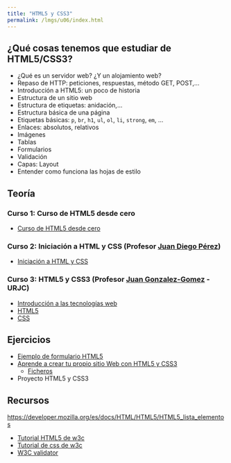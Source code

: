 ```yaml
---
title: "HTML5 y CSS3"
permalink: /lmgs/u06/index.html
---
```

## ¿Qué cosas tenemos que estudiar de HTML5/CSS3?

* ¿Qué es un servidor web? ¿Y un alojamiento web?
* Repaso de HTTP: peticiones, respuestas, método GET, POST,...
* Introducción a HTML5: un poco de historia
* Estructura de un sitio web
* Estructura de etiquetas: anidación,...
* Estructura básica de una página 
* Etiquetas básicas: `p`, `br`, `h1`, `ul`, `ol`, `li`, `strong`, `em`, ...
* Enlaces: absolutos, relativos
* Imágenes
* Tablas
* Formularios
* Validación
* Capas: Layout
* Entender como funciona las hojas de estilo

## Teoría

### Curso 1: Curso de HTML5 desde cero

* [Curso de HTML5 desde cero](https://libro.cursohtml5desdecero.com/)

### Curso 2: Iniciación a HTML y CSS (Profesor [Juan Diego Pérez](https://github.com/pekechis))

* [Iniciación a HTML y CSS](https://github.com/pekechis/OpenWebinars_Introduccion_HTML_CSS)

### Curso 3: HTML5 y CSS3 (Profesor [Juan Gonzalez-Gomez](https://github.com/Obijuan) - URJC)

* [Introducción a las tecnologías web](https://github.com/myTeachingURJC/2018-19-CSAAI/wiki/Introducci%C3%B3n-a-las-tecnolog%C3%ADas-web)
* [HTML5](https://github.com/myTeachingURJC/2018-19-CSAAI/wiki/Sesi%C3%B3n-2:-HTML)
* [CSS](https://github.com/myTeachingURJC/2018-19-CSAAI/wiki/Sesi%C3%B3n-3:-CSS)

## Ejercicios

* [Ejemplo de formulario HTML5](formulario.html)
* [Aprende a crear tu propio sitio Web con HTML5 y CSS3](https://openclassrooms.com/en/courses/3339201-aprende-a-crear-tu-propio-sitio-web-con-html5-y-css3/3349087-ejercicio-practico-creacion-de-una-pagina-web-paso-por-paso)
    * [Ficheros](https://github.com/josedom24/ejemplo_html5_css3)
* Proyecto HTML5 y CSS3


## Recursos

https://developer.mozilla.org/es/docs/HTML/HTML5/HTML5_lista_elementos
* [Tutorial HTML5 de w3c](https://www.w3schools.com/html/default.asp)
* [Tutorial de css de w3c](https://www.w3schools.com/css/default.asp)
* [W3C validator](http://validator.w3.org/)
